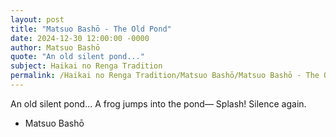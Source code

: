 ```yaml
---
layout: post
title: "Matsuo Bashō - The Old Pond"
date: 2024-12-30 12:00:00 -0000
author: Matsuo Bashō
quote: "An old silent pond..."
subject: Haikai no Renga Tradition
permalink: /Haikai no Renga Tradition/Matsuo Bashō/Matsuo Bashō - The Old Pond
---
```


An old silent pond...
A frog jumps into the pond—
Splash! Silence again.

- Matsuo Bashō
